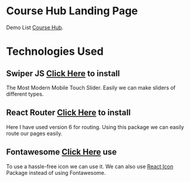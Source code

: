# Course Hub Landing Page

Demo List [Course Hub](https://task-course-hub.netlify.app/).

# Technologies Used

## Swiper JS [Click Here](https://swiperjs.com/) to install

The Most Modern Mobile Touch Slider. Easily we can make sliders of different types.

## React Router [Click Here](https://reactrouter.com/) to install
Here I have used version 6 for routing. Using this package we can easily route our pages easily.

## Fontawesome [Click Here](https://fontawesome.com/) use
To use a hassle-free icon we can use it.
We can also use [React Icon](https://react-icons.github.io/react-icons/) Package instead of using Fontawesome.

